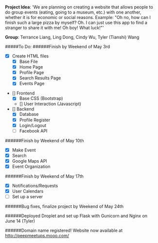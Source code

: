 **Project Idea**: 'We are planning on creating a website that allows people to do group events (eating, going to a museum, etc.) with one another, whether it is for economic or social reasons.
Example: "Oh no, how can I finish such a large pizza by myself? Oh. I can just use this app to find a stranger to share it with me! Oh boy! What luck!"'

**Group**: Terrance Liang, Ling Dong, Cindy Wu, Tyler (Tianshi) Wang

#####To Do:
######Finish by Weekend of May 3rd
- [x] Create HTML files
  -  [x] Base File
  -  [x] Home Page
  -  [x] Profile Page
  -  [x] Search Results Page
  -  [x] Events Page
- [] Frontend
  -  [x] Base CSS (Bootstrap)
  -  [] User Interaction (Javascript)
- [] Backend
  -  [x] Database  
  -  [x] Profile Register
  -  [x] Login/Logout
  -  [ ] Facebook API

######Finish by Weekend of May 10th

  -  [x] Make Event
  -  [x] Search
  -  [x] Google Maps API
  -  [x] Event Organization

######Finish by Weekend of May 17th

  -  [x] Notifications/Requests
  -  [x] User Calendars
  -  [ ] Set up a server

######Bug fixes, finalize project by Weekend of May 24th

######Deployed Droplet and set up Flask with Gunicorn and Nginx on June 14 (Tyler)

######Domain name registered! Website now available at http://peepmeetups.mooo.com/
